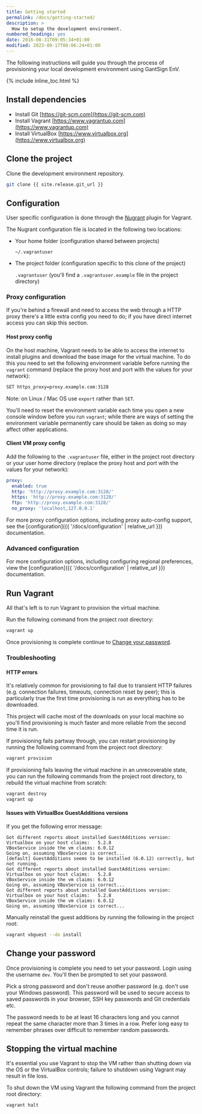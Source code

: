 ```yaml
---
title: Getting started
permalink: /docs/getting-started/
description: >
  How to setup the development environment.
numbered_headings: yes
date: 2016-08-31T09:05:34+01:00
modified: 2023-09-17T08:06:24+01:00
---
```


The following instructions will guide you through the process of provisioning
your local development environment using GantSign EnV.

{% include inline_toc.html %}

## Install dependencies

* Install Git [https://git-scm.com](https://git-scm.com)
* Install Vagrant [https://www.vagrantup.com](https://www.vagrantup.com)
* Install VirtualBox [https://www.virtualbox.org](https://www.virtualbox.org)

## Clone the project

Clone the development environment repository.

```bash
git clone {{ site.release.git_url }}
```

## Configuration

User specific configuration is done through the
[Nugrant](https://github.com/maoueh/nugrant) plugin for Vagrant.

The Nugrant configuration file is located in the following two locations:

* Your home folder (configuration shared between projects)

    `~/.vagrantuser`

* The project folder (configuration specific to this clone of the project)

    `.vagrantuser` (you'll find a `.vagrantuser.example` file in the project
    directory)

### Proxy configuration

If you're behind a firewall and need to access the web through a HTTP proxy
there's a little extra config you need to do; if you have direct internet access
you can skip this section.

#### Host proxy config

On the host machine, Vagrant needs to be able to access the internet to install
plugins and download the base image for the virtual machine. To do this you need
to set the following environment variable before running the `vagrant` command
(replace the proxy host and port with the values for your network):

```bash
SET https_proxy=proxy.example.com:3128
```

Note: on Linux / Mac OS use `export` rather than `SET`.

You'll need to reset the environment variable each time you open a new console
window before you run `vagrant`; while there are ways of setting the environment
variable permanently care should be taken as doing so may affect other
applications.

#### Client VM proxy config

Add the following to the `.vagrantuser` file, either in the project root
directory or your user home directory (replace the proxy host and port with the
values for your network):

```yaml
proxy:
  enabled: true
  http: 'http://proxy.example.com:3128/'
  https: 'http://proxy.example.com:3128/'
  ftp: 'http://proxy.example.com:3128/'
  no_proxy: 'localhost,127.0.0.1'
```

For more proxy configuration options, including proxy auto-config support,
see the [configuration]({{ '/docs/configuration' | relative_url }})
documentation.

### Advanced configuration

For more configuration options, including configuring regional preferences, view
the [configuration]({{ '/docs/configuration' | relative_url }}) documentation.

## Run Vagrant

All that's left is to run Vagrant to provision the virtual machine.

Run the following command from the project root directory:

```bash
vagrant up
```

Once provisioning is complete continue to
[Change your password](#change-your-password).

### Troubleshooting

#### HTTP errors

It's relatively common for provisioning to fail due to transient HTTP failures
(e.g. connection failures, timeouts, connection reset by peer); this is
particularly true the first time provisioning is run as everything has to be
downloaded.

This project will cache most of the downloads on your local machine so you'll
find provisioning is much faster and more reliable from the second time it is
run.

If provisioning fails partway through, you can restart provisioning by running
the following command from the project root directory:

```bash
vagrant provision
```

If provisioning fails leaving the virtual machine in an unrecoverable state, you
can run the following commands from the project root directory, to rebuild the
virtual machine from scratch:

```bash
vagrant destroy
vagrant up
```

#### Issues with VirtualBox GuestAdditions versions

If you get the following error message:

```
Got different reports about installed GuestAdditions version:
Virtualbox on your host claims:   5.2.8
VBoxService inside the vm claims: 6.0.12
Going on, assuming VBoxService is correct...
[default] GuestAdditions seems to be installed (6.0.12) correctly, but not running.
Got different reports about installed GuestAdditions version:
Virtualbox on your host claims:   5.2.8
VBoxService inside the vm claims: 6.0.12
Going on, assuming VBoxService is correct...
Got different reports about installed GuestAdditions version:
Virtualbox on your host claims:   5.2.8
VBoxService inside the vm claims: 6.0.12
Going on, assuming VBoxService is correct...
```

Manually reinstall the guest additions by running the following in the
project root:

```bash
vagrant vbguest --do install
```

## Change your password

Once provisioning is complete you need to set your password. Login using the
username `dev`. You'll then be prompted to set your password.

Pick a strong password and don't reuse another password (e.g. don't use your
Windows password). This password will be used to secure access to saved
passwords in your browser, SSH key passwords and Git credentials etc.

The password needs to be at least 16 characters long and you cannot repeat the
same character more than 3 times in a row. Prefer long easy to remember phrases
over difficult to remember random passwords.

## Stopping the virtual machine

It's essential you use Vagrant to stop the VM rather than shutting down via the
OS or the VirtualBox controls; failure to shutdown using Vagrant may result in
file loss.

To shut down the VM using Vagrant the following command from the project root
directory:

```bash
vagrant halt
```
